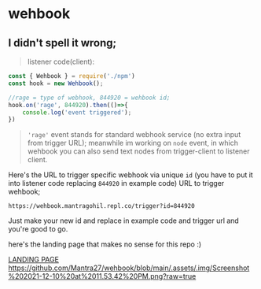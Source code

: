 # wehbook
## I didn't spell it wrong;


>listener code(client):

```javascript
const { Wehbook } = require('./npm')
const hook = new Wehbook();

//rage = type of webhook, 844920 = wehbook id;
hook.on('rage', 844920).then(()=>{
    console.log('event triggered');
})  
```

>``'rage'`` event stands for standard webhook service (no extra input from trigger URL);
meanwhile im working on ``node`` event, in which wehbook you can also send text nodes from trigger-client to listener client.

Here's the URL to trigger specific webhook via unique ``id`` (you have to put it into listener code replacing ``844920`` in example code)
URL to trigger wehbook;
```
https://wehbook.mantragohil.repl.co/trigger?id=844920
```
Just make your new id and replace in example code and trigger url and you're good to go.

here's the landing page that makes no sense for this repo :)

[LANDING PAGE](https://wehbook.mantragohil.repl.co/)
https://github.com/Mantra27/wehbook/blob/main/.assets/.img/Screenshot%202021-12-10%20at%2011.53.42%20PM.png?raw=true
